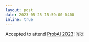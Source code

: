 ```yaml
---
layout: post
date: 2023-05-25 15:59:00-0400
inline: true
---
```


Accepted to attend [ProbAI 2023](https://probabilistic.ai/)! 🇳🇴 
